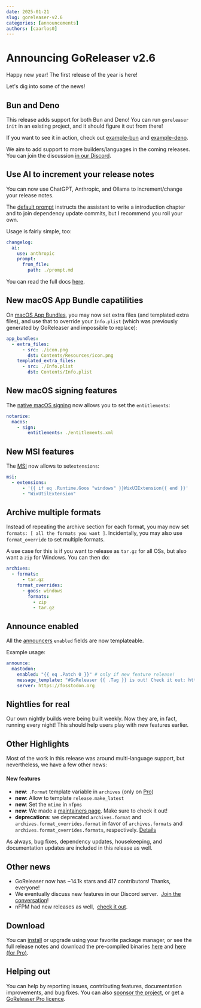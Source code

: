```yaml
---
date: 2025-01-21
slug: goreleaser-v2.6
categories: [announcements]
authors: [caarlos0]
---
```


# Announcing GoReleaser v2.6

Happy new year! The first release of the year is here!

<!-- more -->

Let's dig into some of the news!

## Bun and Deno

This release adds support for both Bun and Deno!
You can run `goreleaser init` in an existing project, and it should figure it
out from there!

If you want to see it in action, check out [example-bun][] and [example-deno][].

We aim to add support to more builders/languages in the coming releases.
You can join the discussion [in our Discord][discord].

## Use AI to increment your release notes

<!-- md:pro -->

You can now use ChatGPT, Anthropic, and Ollama to increment/change your release
notes.

The [default prompt](https://gist.github.com/caarlos0/419c8cb2bab28f7c53c7e228af3ab219)
instructs the assistant to write a introduction chapter and to join dependency
update commits, but I recommend you roll your own.

Usage is fairly simple, too:

```yaml title=".goreleaser.yaml"
changelog:
  ai:
    use: anthropic
    prompt:
      from_file:
        path: ./prompt.md
```

You can read the full docs [here](../customization/changelog.md).

## New macOS App Bundle capatilities

<!-- md:pro -->

On [macOS App Bundles](../customization/app_bundles.md), you may now set extra
files (and templated extra files), and use that to override your `Info.plist`
(which was previously generated by GoReleaser and impossible to replace):

```yaml title=".goreleaser.yaml"
app_bundles:
  - extra_files:
      - src: ./icon.png
        dst: Contents/Resources/icon.png
    templated_extra_files:
      - src: ./Info.plist
        dst: Contents/Info.plist
```

## New macOS signing features

The [native macOS signing](../customization/notarize.md) now allows you to set
the `entitlements`:

```yaml title=".goreleaser.yaml"
notarize:
  macos:
    - sign:
        entitlements: ./entitlements.xml
```

## New MSI features

The [MSI](../customization/msi.md) now allows to set`extensions`:

```yaml title=".goreleaser.yaml"
msi:
  - extensions:
      - '{{ if eq .Runtime.Goos "windows" }}WixUIExtension{{ end }}'
      - "WixUtilExtension"
```

## Archive multiple formats

Instead of repeating the archive section for each format, you may now set
`formats: [ all the formats you want ]`.
Incidentally, you may also use `format_override` to set multiple formats.

A use case for this is if you want to release as `tar.gz` for all OSs, but also
want a `zip` for Windows. You can then do:

```yaml title=".goreleaser.yaml"
archives:
  - formats:
      - tar.gz
    format_overrides:
      - goos: windows
        formats:
          - zip
          - tar.gz
```

## Announce enabled

All the [announcers](../customization/announce/index.md) `enabled` fields are
now templateable.

Example usage:

```yaml title=".goreleaser.yaml"
announce:
  mastodon:
    enabled: "{{ eq .Patch 0 }}" # only if new feature release!
    message_template: "#GoReleaser {{ .Tag }} is out! Check it out: https://github.com/goreleaser/goreleaser/releases/tag/{{ .Tag }}"
    server: https://fosstodon.org
```

## Nightlies for real

Our own nightly builds were being built weekly.
Now they are, in fact, running every night!
This should help users play with new features earlier.

## Other Highlights

Most of the work in this release was around multi-language support, but
nevertheless, we have a few other news:

#### New features

- **new**: `.Format` template variable in `archives` (only on [Pro][pro])
- **new**: Allow to template `release.make_latest`
- **new**: Set the `mtime` in `nfpms`
- **new**: We made a [maintainers page](../maintainers.md). Make sure to check
  it out!
- **deprecations**: we deprecated `archives.format` and
  `archives.format_overrides.format` in favor of
  `archives.formats` and `archives.format_overrides.formats`, respectively.
  [Details](/deprecations)

As always, bug fixes, dependency updates, housekeeping, and documentation
updates are included in this release as well.

## Other news

- GoReleaser now has ~14.1k stars and 417 contributors! Thanks, everyone!
- We eventually discuss new features in our Discord server. 
  [Join the conversation][discord]!
- nFPM had new releases as well, 
  [check it out](https://github.com/goreleaser/nfpm/releases).

## Download

You can [install][] or upgrade using your favorite package manager, or see the
full release notes and download the pre-compiled binaries [here][oss-rel] and
[here (for Pro)][pro-rel].

## Helping out

You can help by reporting issues, contributing features, documentation
improvements, and bug fixes.
You can also [sponsor the project](/sponsors), or get a
[GoReleaser Pro licence][pro].

[pro]: /pro
[install]: https://goreleaser.com/install
[pro-rel]: https://github.com/goreleaser/goreleaser-pro/releases/tag/v2.6.0-pro
[oss-rel]: https://github.com/goreleaser/goreleaser/releases/tag/v2.6.0
[discord]: https://goreleaser.com/discord
[example-deno]: https://github.com/goreleaser/example-deno/
[example-bun]: https://github.com/goreleaser/example-bun/
